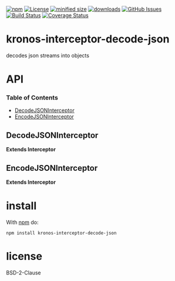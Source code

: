 [![npm](https://img.shields.io/npm/v/@kronos-integration/interceptor-decode-json.svg)](https://www.npmjs.com/package/@kronos-integration/interceptor-decode-json)
[![License](https://img.shields.io/badge/License-BSD%203--Clause-blue.svg)](https://opensource.org/licenses/BSD-3-Clause)
[![minified size](https://badgen.net/bundlephobia/min/@kronos-integration/interceptor-decode-json)](https://bundlephobia.com/result?p=@kronos-integration/interceptor-decode-json)
[![downloads](http://img.shields.io/npm/dm/@kronos-integration/interceptor-decode-json.svg?style=flat-square)](https://npmjs.org/package/@kronos-integration/interceptor-decode-json)
[![GitHub Issues](https://img.shields.io/github/issues/Kronos-Integration/interceptor-decode-json.svg?style=flat-square)](https://github.com/Kronos-Integration/interceptor-decode-json/issues)
[![Build Status](https://img.shields.io/endpoint.svg?url=https%3A%2F%2Factions-badge.atrox.dev%2FKronos-Integration%2Finterceptor-decode-json%2Fbadge\&style=flat)](https://actions-badge.atrox.dev/Kronos-Integration/interceptor-decode-json/goto)
[![Coverage Status](https://coveralls.io/repos/Kronos-Integration/interceptor-decode-json/badge.svg)](https://coveralls.io/github/Kronos-Integration/interceptor-decode-json)

# kronos-interceptor-decode-json

decodes json streams into objects

# API

<!-- Generated by documentation.js. Update this documentation by updating the source code. -->

### Table of Contents

*   [DecodeJSONInterceptor](#decodejsoninterceptor)
*   [EncodeJSONInterceptor](#encodejsoninterceptor)

## DecodeJSONInterceptor

**Extends Interceptor**

## EncodeJSONInterceptor

**Extends Interceptor**

# install

With [npm](http://npmjs.org) do:

```shell
npm install kronos-interceptor-decode-json
```

# license

BSD-2-Clause
